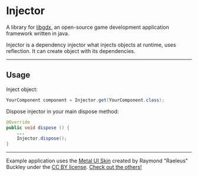 # Injector

A library for [libgdx](https://libgdx.badlogicgames.com/), an open-source game development application framework written in java.

Injector is a dependency injector what injects objects at runtime, uses reflection. It can create object with its dependencies.

---

## Usage

Inject object:

```java
YourComponent component = Injector.get(YourComponent.class);
```

Dispose injector in your main dispose method:

```java
@Override
public void dispose () {
    ...
    Injector.dispose();
}
```

---

Example application uses the [Metal UI Skin](https://ray3k.wordpress.com/metal-ui-skin-for-libgdx/) created by Raymond "Raeleus" Buckley under the [CC BY license](https://creativecommons.org/licenses/by/4.0/). [Check out the others!](https://ray3k.wordpress.com/artwork/)
